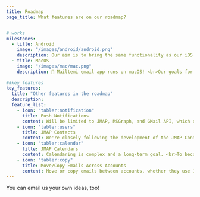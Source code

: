 ```yaml
---
title: Roadmap
page_title: What features are on our roadmap?


# works
milestones:
  - title: Android
    image: "/images/android/android.png"
    description: Our aim is to bring the same functionality as our iOS version to Android, using native Android components and UX principles. <br>This will ensure a seamless, optimized, and intuitive email experience tailored for Android users. <br><br>The alpha stage of developing our Android app is underway, and we are gearing up for a beta program. If you're interested in testing and providing feedback, please contact us at **support@mailtemi.com** to join the initiative in refining and enhancing our Android experience. 
  - title: MacOS
    image: "/images/mac/mac.png"
    description: 🚀 Mailtemi email app runs on macOS! <br>Our goals for the MacOS version of our app are ambitious. <br>We aim to provide full offline support, not just a cached subset of messages like in mobile versions We're also working on features that will allow you to copy or move messages between accounts. <br><br>Additionally, we're developing the ability to import and export messages in **[MBOX](https://en.wikipedia.org/wiki/Mbox)** format. <br>While there is still work to be done, we're excited about the progress we've made so far.
              
##key features
key_features:
  title: "Other features in the roadmap"
  description:  
  feature_list:
    - icon: "tabler:notification"  
      title: Push Notifications
      content: Will be limited to JMAP, MSGraph, and GMail API, which offer this notification mechanisms.<br><br>IMAP cannot achieve push notifications without requiring access to the user's password, which is not acceptable and will not be supported.
    - icon: "tabler:users"  
      title: JMAP Contacts
      content: We're closely following the development of the JMAP Contacts specification. <br> Once it has completed the RFC process, we plan to support it in our application. <br>This will allow us to provide even more robust and efficient contact management features.
    - icon: "tabler:calendar"  
      title: JMAP Calendars
      content: Calendaring is complex and a long-term goal. <br>To become a fully-featured collaboration app, we are committed to adding JMAP calendar support in the future.
    - icon: "tabler:copy"  
      title: Move/Copy Emails Across Accounts
      content: Move or copy emails between accounts, whether they use JMAP, IMAP, or MSGraph.
---
```

You can email us your own ideas, too!<br /><br />
